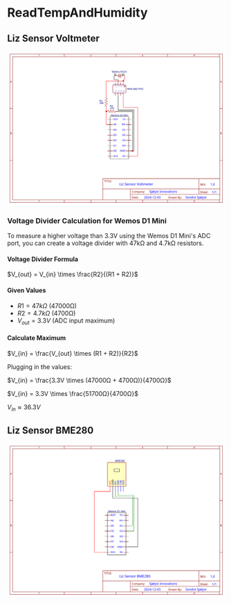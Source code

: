 # ReadTempAndHumidity

## Liz Sensor Voltmeter

![Liz Sensor Voltmeter](</assets/svg/Liz Sensor Voltmeter.svg>)


### Voltage Divider Calculation for Wemos D1 Mini

To measure a higher voltage than 3.3V using the Wemos D1 Mini's ADC port, you can create a voltage divider with 47kΩ and 4.7kΩ resistors.

#### Voltage Divider Formula

$`V_{out} = V_{in} \times \frac{R2}{(R1 + R2)}`$

#### Given Values

- $`R1 = 47kΩ`$ (47000Ω)
- $`R2 = 4.7kΩ`$ (4700Ω)
- $`V_{out} = 3.3V`$ (ADC input maximum)

#### Calculate Maximum

$`V_{in} = \frac{V_{out} \times (R1 + R2)}{R2}`$

Plugging in the values:

$`V_{in} = \frac{3.3V \times (47000Ω + 4700Ω)}{4700Ω}`$

$`V_{in} = 3.3V \times \frac{51700Ω}{4700Ω}`$

$`V_{in} \approx 36.3V`$

## Liz Sensor BME280

![Liz Sensor Voltmeter](</assets/svg/Liz Sensor BME280.svg>)
